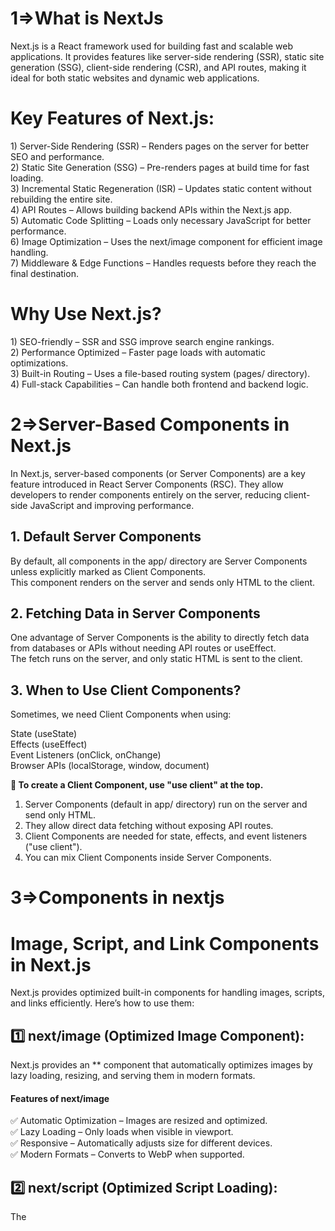 <h1>1=>What is NextJs</h1>
Next.js is a React framework used for building fast and scalable web applications. It provides features like server-side rendering (SSR), static site generation (SSG), client-side rendering (CSR), and API routes, making it ideal for both static websites and dynamic web applications.

<h1>Key Features of Next.js:</h1>
1) Server-Side Rendering (SSR) – Renders pages on the server for better SEO and performance.<br>
2) Static Site Generation (SSG) – Pre-renders pages at build time for fast loading.<br>
3) Incremental Static Regeneration (ISR) – Updates static content without rebuilding the entire site.<br>
4) API Routes – Allows building backend APIs within the Next.js app.<br>
5) Automatic Code Splitting – Loads only necessary JavaScript for better performance.<br>
6) Image Optimization – Uses the next/image component for efficient image handling.<br>
7) Middleware & Edge Functions – Handles requests before they reach the final destination.

<h1>Why Use Next.js?</h1>
1) SEO-friendly – SSR and SSG improve search engine rankings.<br>
2) Performance Optimized – Faster page loads with automatic optimizations.<br>
3) Built-in Routing – Uses a file-based routing system (pages/ directory).<br>
4) Full-stack Capabilities – Can handle both frontend and backend logic.


<h1>2=>Server-Based Components in Next.js</h1>

In Next.js, server-based components (or Server Components) are a key feature introduced in React Server Components (RSC). They allow developers to render components entirely on the server, reducing client-side JavaScript and improving performance.
<h2>1. Default Server Components</h2>
By default, all components in the app/ directory are Server Components unless explicitly marked as Client Components.<br>This component renders on the server and sends only HTML to the client.
<h2>2. Fetching Data in Server Components</h2>
One advantage of Server Components is the ability to directly fetch data from databases or APIs without needing API routes or useEffect.<br>
The fetch runs on the server, and only static HTML is sent to the client.


<h2>3. When to Use Client Components?</h2>
Sometimes, we need Client Components when using:<br>

State (useState)<br>
Effects (useEffect)<br>
Event Listeners (onClick, onChange)<br>
Browser APIs (localStorage, window, document)

**📌 To create a Client Component, use "use client" at the top.**
1) Server Components (default in app/ directory) run on the server and send only HTML.<br>
2) They allow direct data fetching without exposing API routes.<br>
3) Client Components are needed for state, effects, and event listeners ("use client").<br>
4) You can mix Client Components inside Server Components.<br>


<h1>3=>Components in nextjs</h1>
<h1>Image, Script, and Link Components in Next.js</h1>
Next.js provides optimized built-in components for handling images, scripts, and links efficiently. Here’s how to use them:

<h2>1️⃣ next/image (Optimized Image Component):</h2>
Next.js provides an *<Image>* component that automatically optimizes images by lazy loading, resizing, and serving them in modern formats.

<h4>Features of next/image</h4>
✅ Automatic Optimization – Images are resized and optimized.<br>
✅ Lazy Loading – Only loads when visible in viewport.<br>
✅ Responsive – Automatically adjusts size for different devices.<br>
✅ Modern Formats – Converts to WebP when supported.

<h2>2️⃣ next/script (Optimized Script Loading):</h2>
The <Script> component optimizes how external scripts are loaded in Next.js, improving performance.

<h4>Script Loading Strategies</h4>
beforeInteractive – Loads script before page is interactive.<br>
afterInteractive (default) – Loads script after hydration.<br>
lazyOnload – Loads script after page fully loads.<br>
✅ Improves performance by deferring unnecessary scripts.<br>
✅ Avoids render-blocking issues.<br>
✅ Better SEO and UX as scripts load efficiently.

<h2>3️⃣ next/link (Optimized Client-side Navigation):</h2>
The <Link> component enables client-side navigation between pages without full page reloads.

<h4>Why Use next/link?</h4>
✅ Pre-fetching – Loads page in the background for instant navigation.<br>
✅ Client-side Routing – No full page reloads.<br>
✅ SEO-friendly – Works with crawlers better than window.location.href.

<h1>4=>Creating an API Route in App Router</h1>
In Next.js (App Router), API routes are handled within the app directory using the Route Handlers feature. Unlike the Pages Router (pages/api/), API routes in the App Router are defined inside the app/api/ directory using the request handlers (GET, POST, etc.) within server components.

<h2>🔹 Creating an API Route in App Router:</h2>
You define API routes inside the app/api/ folder using route.js (JavaScript) .

<h2>🔹 Handling Different HTTP Methods:</h2>
Next.js App Router supports handling multiple HTTP methods in the same file .
Handling GET, POST, PUT, DELETE Requests
import { NextResponse } from "next/server";

export async function POST(request) {}<br>
 export async function GET(request) {}<br>
 export async function HEAD(request) {}<br>
  export async function PUT(request) {}<br>
  export async function DELETE(request) {}<br>
  export async function PATCH(request) {}<br>
  If `OPTIONS` is not defined, Next.js will automatically implement `OPTIONS` and set the appropriate Response `Allow` header depending on the other methods defined in the Route Handler.<br> export async function OPTIONS(request) {}

<h2>🔹 Handling Route Parameters (Dynamic API Routes)</h2>
To create dynamic API routes, use folder-based routing /api/user/:id .

